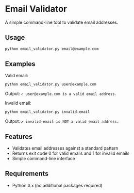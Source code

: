 # Email Validator

A simple command-line tool to validate email addresses.

## Usage

```bash
python email_validator.py email@example.com
```

## Examples

Valid email:
```bash
python email_validator.py user@example.com
```
Output: `✓ user@example.com is a valid email address.`

Invalid email:
```bash
python email_validator.py invalid-email
```
Output: `✗ invalid-email is NOT a valid email address.`

## Features

- Validates email addresses against a standard pattern
- Returns exit code 0 for valid emails and 1 for invalid emails
- Simple command-line interface

## Requirements

- Python 3.x (no additional packages required)
